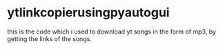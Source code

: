 # ytlinkcopierusingpyautogui
this is the code which i used to download yt songs in the form of mp3, by getting the links of the songs.
